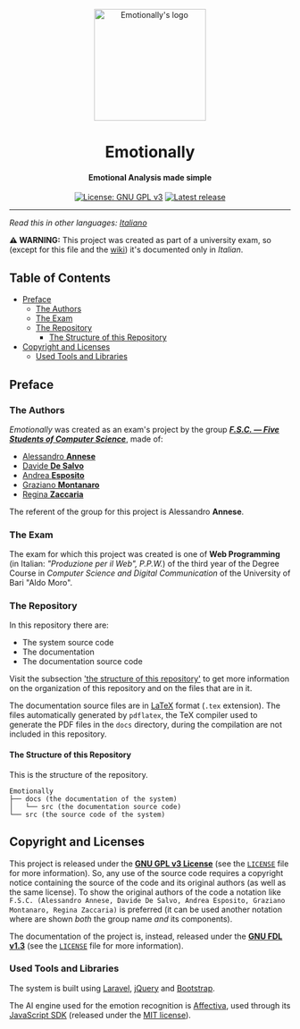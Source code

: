 <p align="center">
 <img height=200px src="./logo/logo.png" alt="Emotionally's logo"></a>
</p>

<h1 align="center">Emotionally</h1>

<div align="center">
  <h4 align="center">Emotional Analysis made simple</h4>
  <a href="https://github.com/F-S-C/Emotionally/blob/master/LICENSE"><img src="https://img.shields.io/github/license/F-S-C/Emotionally.svg?style=for-the-badge" alt="License: GNU GPL v3"></a>
  <a href="https://github.com/F-S-C/Emotionally/releases"><img src="https://img.shields.io/github/release/F-S-C/Emotionally.svg?style=for-the-badge" alt="Latest release"></a>
</div>

* * *

_Read this in other languages:
[Italiano](https://github.com/F-S-C/Emotionally/blob/master/README.it.md)_

**:warning: WARNING:** This project was created as part of a university exam, so
(except for this file and the [wiki](https://github.com/F-S-C/Emotionally/wiki))
it's documented only in *Italian*.

## Table of Contents<!-- omit in toc -->

- [Preface](#preface)
  - [The Authors](#the-authors)
  - [The Exam](#the-exam)
  - [The Repository](#the-repository)
    - [The Structure of this Repository](#the-structure-of-this-repository)
- [Copyright and Licenses](#copyright-and-licenses)
  - [Used Tools and Libraries](#used-tools-and-libraries)

## Preface

### The Authors

_Emotionally_ was created as an exam's project by the group [**_F.S.C. &mdash;
Five Students of Computer Science_**](https://github.com/F-S-C), made of:

- [Alessandro **Annese**](https://github.com/Ax3lFernus)
- [Davide **De Salvo**](https://github.com/Davidedes)
- [Andrea **Esposito**](https://github.com/espositoandrea)
- [Graziano **Montanaro**](https://github.com/prewarning)
- [Regina **Zaccaria**](https://github.com/ReginaZaccaria)

The referent of the group for this project is Alessandro **Annese**.

### The Exam

The exam for which this project was created is one of **Web Programming** (in
Italian: *"Produzione per il Web", P.P.W.*) of the third year of the Degree
Course in _Computer Science and Digital Communication_ of the University of Bari
"Aldo Moro".

### The Repository

In this repository there are:

- The system source code
- The documentation
- The documentation source code

Visit the subsection ['the structure of this
repository'](#the-structure-of-this-repository) to get more information on the
organization of this repository and on the files that are in it.

The documentation source files are in [LaTeX](https://www.latex-project.org/)
format (`.tex` extension). The files automatically generated by `pdflatex`, the
TeX compiler used to generate the PDF files in the `docs` directory, during the
compilation are not included in this repository.

#### The Structure of this Repository

This is the structure of the repository.

```plaintext
Emotionally
├── docs (the documentation of the system)
│   └── src (the documentation source code)
└── src (the source code of the system)
```

## Copyright and Licenses

This project is released under the [**GNU GPL v3
License**](https://www.gnu.org/licenses/quick-guide-gplv3.en.html) (see the
[`LICENSE`](https://github.com/F-S-C/Emotionally/blob/master/LICENSE) file for
more information). So, any use of the source code requires a copyright notice
containing the source of the code and its original authors (as well as the same
license). To show the original authors of the code a notation like `F.S.C.
(Alessandro Annese, Davide De Salvo, Andrea Esposito, Graziano Montanaro, Regina
Zaccaria)` is preferred (it can be used another notation where are shown _both_
the group name _and_ its components).

The documentation of the project is, instead, released under the [**GNU FDL
v1.3**](https://www.gnu.org/licenses/fdl-1.3.html) (see the
[`LICENSE`](https://github.com/F-S-C/Emotionally/blob/master/docs/LICENSE) file
for more information).

### Used Tools and Libraries

The system is built using [Laravel](https://laravel.com/),
[jQuery](https://jquery.com/) and [Bootstrap](https://getbootstrap.com/).

The AI engine used for the emotion recognition is
[Affectiva](https://www.affectiva.com/), used through its [JavaScript
SDK](https://github.com/Affectiva/js-sdk-sample-apps) (released under the [MIT
license](https://github.com/Affectiva/js-sdk-sample-apps/blob/master/LICENSE)).
